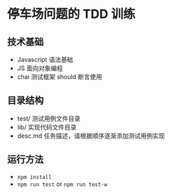 # 停车场问题的 TDD 训练
## 技术基础
- Javascript 语法基础
- JS 面向对象编程
- chai 测试框架 should 断言使用
## 目录结构
- test/ 测试用例文件目录
- lib/ 实现代码文件目录
- desc.md 任务描述，请根据顺序逐渐添加测试用例实现
## 运行方法
- ```npm install``` 
- ```npm run test``` or ```npm run test-w```